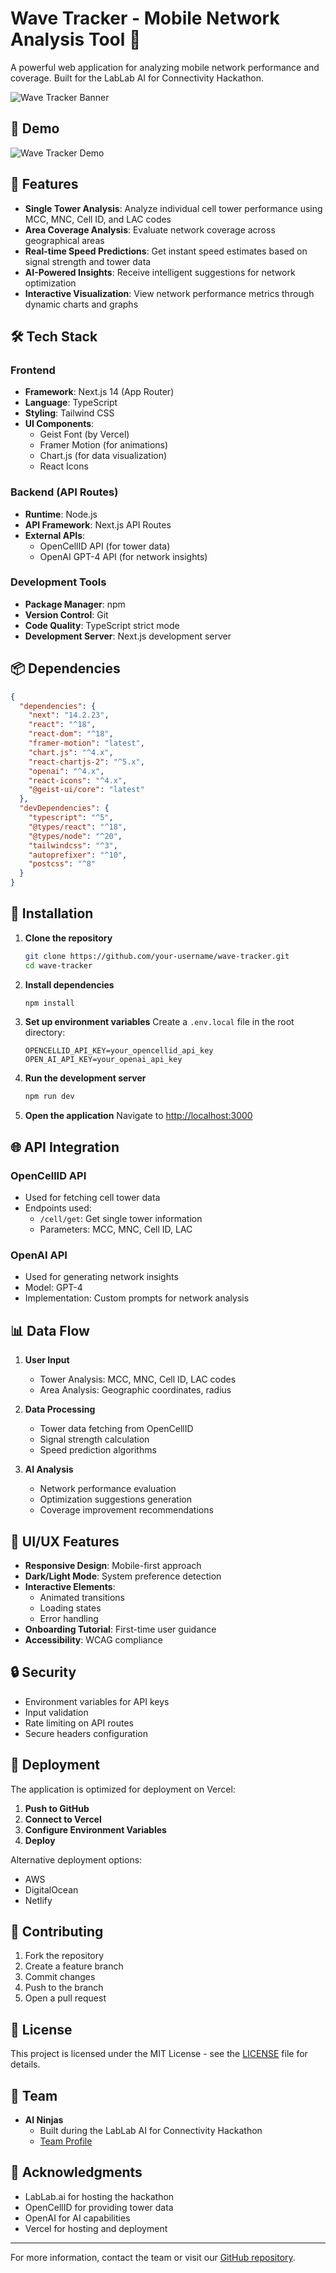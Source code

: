 # Wave Tracker - Mobile Network Analysis Tool 📱

A powerful web application for analyzing mobile network performance and coverage. Built for the LabLab AI for Connectivity Hackathon.

![Wave Tracker Banner](public/lablab_ai_logo.png)

## 🎥 Demo

![Wave Tracker Demo](![public/demo-web-tracker.gif](https://github.com/camilocbarrera/wave-tracker/blob/main/assets/demo-web-tracker.gif))

## 🚀 Features

- **Single Tower Analysis**: Analyze individual cell tower performance using MCC, MNC, Cell ID, and LAC codes
- **Area Coverage Analysis**: Evaluate network coverage across geographical areas
- **Real-time Speed Predictions**: Get instant speed estimates based on signal strength and tower data
- **AI-Powered Insights**: Receive intelligent suggestions for network optimization
- **Interactive Visualization**: View network performance metrics through dynamic charts and graphs

## 🛠️ Tech Stack

### Frontend
- **Framework**: Next.js 14 (App Router)
- **Language**: TypeScript
- **Styling**: Tailwind CSS
- **UI Components**: 
  - Geist Font (by Vercel)
  - Framer Motion (for animations)
  - Chart.js (for data visualization)
  - React Icons

### Backend (API Routes)
- **Runtime**: Node.js
- **API Framework**: Next.js API Routes
- **External APIs**:
  - OpenCellID API (for tower data)
  - OpenAI GPT-4 API (for network insights)

### Development Tools
- **Package Manager**: npm
- **Version Control**: Git
- **Code Quality**: TypeScript strict mode
- **Development Server**: Next.js development server

## 📦 Dependencies

```json
{
  "dependencies": {
    "next": "14.2.23",
    "react": "^18",
    "react-dom": "^18",
    "framer-motion": "latest",
    "chart.js": "^4.x",
    "react-chartjs-2": "^5.x",
    "openai": "^4.x",
    "react-icons": "^4.x",
    "@geist-ui/core": "latest"
  },
  "devDependencies": {
    "typescript": "^5",
    "@types/react": "^18",
    "@types/node": "^20",
    "tailwindcss": "^3",
    "autoprefixer": "^10",
    "postcss": "^8"
  }
}
```

## 🔧 Installation

1. **Clone the repository**
   ```bash
   git clone https://github.com/your-username/wave-tracker.git
   cd wave-tracker
   ```

2. **Install dependencies**
   ```bash
   npm install
   ```

3. **Set up environment variables**
   Create a `.env.local` file in the root directory:
   ```env
   OPENCELLID_API_KEY=your_opencellid_api_key
   OPEN_AI_API_KEY=your_openai_api_key
   ```

4. **Run the development server**
   ```bash
   npm run dev
   ```

5. **Open the application**
   Navigate to [http://localhost:3000](http://localhost:3000)

## 🌐 API Integration

### OpenCellID API
- Used for fetching cell tower data
- Endpoints used:
  - `/cell/get`: Get single tower information
  - Parameters: MCC, MNC, Cell ID, LAC

### OpenAI API
- Used for generating network insights
- Model: GPT-4
- Implementation: Custom prompts for network analysis

## 📊 Data Flow

1. **User Input**
   - Tower Analysis: MCC, MNC, Cell ID, LAC codes
   - Area Analysis: Geographic coordinates, radius

2. **Data Processing**
   - Tower data fetching from OpenCellID
   - Signal strength calculation
   - Speed prediction algorithms

3. **AI Analysis**
   - Network performance evaluation
   - Optimization suggestions generation
   - Coverage improvement recommendations

## 🎨 UI/UX Features

- **Responsive Design**: Mobile-first approach
- **Dark/Light Mode**: System preference detection
- **Interactive Elements**:
  - Animated transitions
  - Loading states
  - Error handling
- **Onboarding Tutorial**: First-time user guidance
- **Accessibility**: WCAG compliance

## 🔒 Security

- Environment variables for API keys
- Input validation
- Rate limiting on API routes
- Secure headers configuration

## 🚀 Deployment

The application is optimized for deployment on Vercel:

1. **Push to GitHub**
2. **Connect to Vercel**
3. **Configure Environment Variables**
4. **Deploy**

Alternative deployment options:
- AWS
- DigitalOcean
- Netlify

## 🤝 Contributing

1. Fork the repository
2. Create a feature branch
3. Commit changes
4. Push to the branch
5. Open a pull request

## 📝 License

This project is licensed under the MIT License - see the [LICENSE](LICENSE) file for details.

## 👥 Team

- **AI Ninjas**
  - Built during the LabLab AI for Connectivity Hackathon
  - [Team Profile](https://lablab.ai/event/ai-for-connectivity-hackathon/ai-ninjas)

## 🙏 Acknowledgments

- LabLab.ai for hosting the hackathon
- OpenCellID for providing tower data
- OpenAI for AI capabilities
- Vercel for hosting and deployment

---

For more information, contact the team or visit our [GitHub repository](https://github.com/your-username/wave-tracker).
